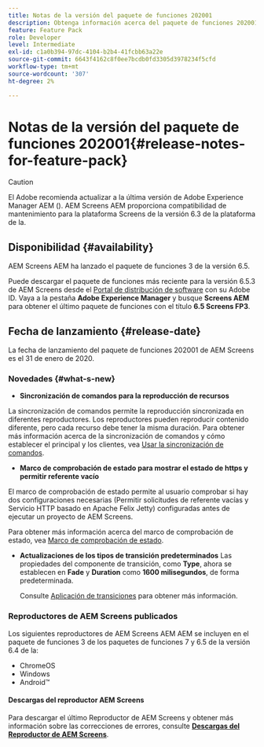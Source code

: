 ```yaml
---
title: Notas de la versión del paquete de funciones 202001
description: Obtenga información acerca del paquete de funciones 202001 de AEM Screens lanzado el 31 de enero de 2020.
feature: Feature Pack
role: Developer
level: Intermediate
exl-id: c1a0b394-97dc-4104-b2b4-41fcbb63a22e
source-git-commit: 6643f4162c8f0ee7bcdb0fd3305d3978234f5cfd
workflow-type: tm+mt
source-wordcount: '307'
ht-degree: 2%

---
```


# Notas de la versión del paquete de funciones 202001{#release-notes-for-feature-pack}

>[!CAUTION]
>
>El Adobe recomienda actualizar a la última versión de Adobe Experience Manager AEM (). AEM Screens AEM proporciona compatibilidad de mantenimiento para la plataforma Screens de la versión 6.3 de la plataforma de la.

## Disponibilidad {#availability}

AEM Screens AEM ha lanzado el paquete de funciones 3 de la versión 6.5.

Puede descargar el paquete de funciones más reciente para la versión 6.5.3 de AEM Screens desde el [Portal de distribución de software](https://experience.adobe.com/#/downloads/content/software-distribution/es/aem.html) con su Adobe ID. Vaya a la pestaña **Adobe Experience Manager** y busque **Screens AEM** para obtener el último paquete de funciones con el título **6.5 Screens FP3**.

## Fecha de lanzamiento {#release-date}

La fecha de lanzamiento del paquete de funciones 202001 de AEM Screens es el 31 de enero de 2020.

### Novedades {#what-s-new}

* **Sincronización de comandos para la reproducción de recursos**

La sincronización de comandos permite la reproducción sincronizada en diferentes reproductores. Los reproductores pueden reproducir contenido diferente, pero cada recurso debe tener la misma duración.
Para obtener más información acerca de la sincronización de comandos y cómo establecer el principal y los clientes, vea [Usar la sincronización de comandos](using-command-sync.md).

* **Marco de comprobación de estado para mostrar el estado de https y permitir referente vacío**

El marco de comprobación de estado permite al usuario comprobar si hay dos configuraciones necesarias (Permitir solicitudes de referente vacías y Servicio HTTP basado en Apache Felix Jetty) configuradas antes de ejecutar un proyecto de AEM Screens.

Para obtener más información acerca del marco de comprobación de estado, vea [Marco de comprobación de estado](/help/user-guide/configuring-screens-introduction.md#health-check-framework).

* **Actualizaciones de los tipos de transición predeterminados**
Las propiedades del componente de transición, como **Type**, ahora se establecen en **Fade** y **Duration** como **1600 milisegundos**, de forma predeterminada.

  Consulte [Aplicación de transiciones](/help/user-guide/applying-transitions.md) para obtener más información.


### Reproductores de AEM Screens publicados

Los siguientes reproductores de AEM Screens AEM AEM se incluyen en el paquete de funciones 3 de los paquetes de funciones 7 y 6.5 de la versión 6.4 de la:

* ChromeOS
* Windows
* Android™

#### Descargas del reproductor AEM Screens

Para descargar el último Reproductor de AEM Screens y obtener más información sobre las correcciones de errores, consulte [**Descargas del Reproductor de AEM Screens**](https://download.macromedia.com/screens/).
